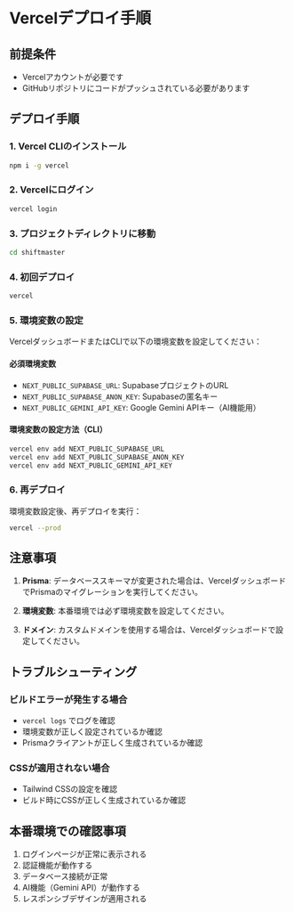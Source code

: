 # Vercelデプロイ手順

## 前提条件
- Vercelアカウントが必要です
- GitHubリポジトリにコードがプッシュされている必要があります

## デプロイ手順

### 1. Vercel CLIのインストール
```bash
npm i -g vercel
```

### 2. Vercelにログイン
```bash
vercel login
```

### 3. プロジェクトディレクトリに移動
```bash
cd shiftmaster
```

### 4. 初回デプロイ
```bash
vercel
```

### 5. 環境変数の設定
VercelダッシュボードまたはCLIで以下の環境変数を設定してください：

#### 必須環境変数
- `NEXT_PUBLIC_SUPABASE_URL`: SupabaseプロジェクトのURL
- `NEXT_PUBLIC_SUPABASE_ANON_KEY`: Supabaseの匿名キー
- `NEXT_PUBLIC_GEMINI_API_KEY`: Google Gemini APIキー（AI機能用）

#### 環境変数の設定方法（CLI）
```bash
vercel env add NEXT_PUBLIC_SUPABASE_URL
vercel env add NEXT_PUBLIC_SUPABASE_ANON_KEY
vercel env add NEXT_PUBLIC_GEMINI_API_KEY
```

### 6. 再デプロイ
環境変数設定後、再デプロイを実行：
```bash
vercel --prod
```

## 注意事項

1. **Prisma**: データベーススキーマが変更された場合は、VercelダッシュボードでPrismaのマイグレーションを実行してください。

2. **環境変数**: 本番環境では必ず環境変数を設定してください。

3. **ドメイン**: カスタムドメインを使用する場合は、Vercelダッシュボードで設定してください。

## トラブルシューティング

### ビルドエラーが発生する場合
- `vercel logs` でログを確認
- 環境変数が正しく設定されているか確認
- Prismaクライアントが正しく生成されているか確認

### CSSが適用されない場合
- Tailwind CSSの設定を確認
- ビルド時にCSSが正しく生成されているか確認

## 本番環境での確認事項

1. ログインページが正常に表示される
2. 認証機能が動作する
3. データベース接続が正常
4. AI機能（Gemini API）が動作する
5. レスポンシブデザインが適用される
